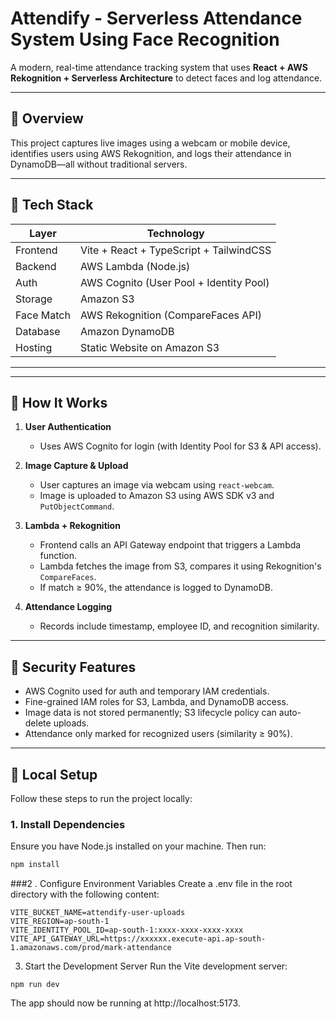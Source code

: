 # Attendify - Serverless Attendance System Using Face Recognition

A modern, real-time attendance tracking system that uses **React + AWS Rekognition + Serverless Architecture** to detect faces and log attendance.

---

## 📸 Overview

This project captures live images using a webcam or mobile device, identifies users using AWS Rekognition, and logs their attendance in DynamoDB—all without traditional servers.

---

## 🧩 Tech Stack

| Layer      | Technology                                 |
|------------|--------------------------------------------|
| Frontend   | Vite + React + TypeScript + TailwindCSS    |
| Backend    | AWS Lambda (Node.js)                       |
| Auth       | AWS Cognito (User Pool + Identity Pool)    |
| Storage    | Amazon S3                                  |
| Face Match | AWS Rekognition (CompareFaces API)         |
| Database   | Amazon DynamoDB                            |
| Hosting    | Static Website on Amazon S3                |

---


---

## 🚀 How It Works

1. **User Authentication**
   - Uses AWS Cognito for login (with Identity Pool for S3 & API access).

2. **Image Capture & Upload**
   - User captures an image via webcam using `react-webcam`.
   - Image is uploaded to Amazon S3 using AWS SDK v3 and `PutObjectCommand`.

3. **Lambda + Rekognition**
   - Frontend calls an API Gateway endpoint that triggers a Lambda function.
   - Lambda fetches the image from S3, compares it using Rekognition's `CompareFaces`.
   - If match ≥ 90%, the attendance is logged to DynamoDB.

4. **Attendance Logging**
   - Records include timestamp, employee ID, and recognition similarity.

---

## 🔐 Security Features

- AWS Cognito used for auth and temporary IAM credentials.
- Fine-grained IAM roles for S3, Lambda, and DynamoDB access.
- Image data is not stored permanently; S3 lifecycle policy can auto-delete uploads.
- Attendance only marked for recognized users (similarity ≥ 90%).

---

## 🧪 Local Setup

Follow these steps to run the project locally:

### 1. Install Dependencies  
Ensure you have Node.js installed on your machine. Then run:

```bash
npm install
```

###2 . Configure Environment Variables
Create a .env file in the root directory with the following content:

```
VITE_BUCKET_NAME=attendify-user-uploads
VITE_REGION=ap-south-1
VITE_IDENTITY_POOL_ID=ap-south-1:xxxx-xxxx-xxxx-xxxx
VITE_API_GATEWAY_URL=https://xxxxxx.execute-api.ap-south-1.amazonaws.com/prod/mark-attendance
```

3. Start the Development Server
Run the Vite development server:
```
npm run dev
```
The app should now be running at http://localhost:5173.







